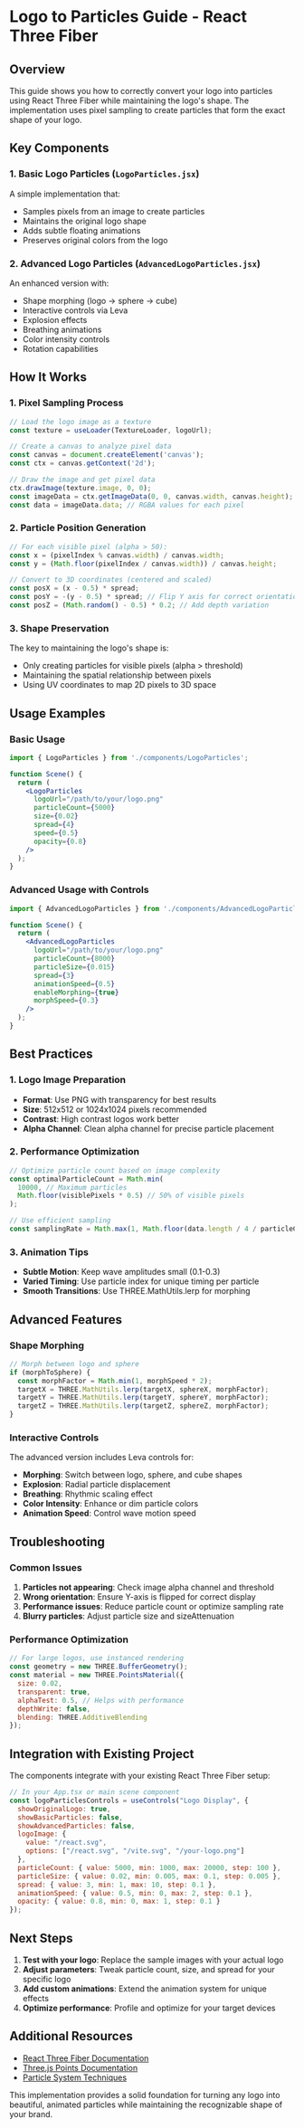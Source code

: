 # Logo to Particles Guide - React Three Fiber

## Overview

This guide shows you how to correctly convert your logo into particles using React Three Fiber while maintaining the logo's shape. The implementation uses pixel sampling to create particles that form the exact shape of your logo.

## Key Components

### 1. Basic Logo Particles (`LogoParticles.jsx`)

A simple implementation that:
- Samples pixels from an image to create particles
- Maintains the original logo shape
- Adds subtle floating animations
- Preserves original colors from the logo

### 2. Advanced Logo Particles (`AdvancedLogoParticles.jsx`)

An enhanced version with:
- Shape morphing (logo → sphere → cube)
- Interactive controls via Leva
- Explosion effects
- Breathing animations
- Color intensity controls
- Rotation capabilities

## How It Works

### 1. Pixel Sampling Process

```javascript
// Load the logo image as a texture
const texture = useLoader(TextureLoader, logoUrl);

// Create a canvas to analyze pixel data
const canvas = document.createElement('canvas');
const ctx = canvas.getContext('2d');

// Draw the image and get pixel data
ctx.drawImage(texture.image, 0, 0);
const imageData = ctx.getImageData(0, 0, canvas.width, canvas.height);
const data = imageData.data; // RGBA values for each pixel
```

### 2. Particle Position Generation

```javascript
// For each visible pixel (alpha > 50):
const x = (pixelIndex % canvas.width) / canvas.width;
const y = (Math.floor(pixelIndex / canvas.width)) / canvas.height;

// Convert to 3D coordinates (centered and scaled)
const posX = (x - 0.5) * spread;
const posY = -(y - 0.5) * spread; // Flip Y axis for correct orientation
const posZ = (Math.random() - 0.5) * 0.2; // Add depth variation
```

### 3. Shape Preservation

The key to maintaining the logo's shape is:
- Only creating particles for visible pixels (alpha > threshold)
- Maintaining the spatial relationship between pixels
- Using UV coordinates to map 2D pixels to 3D space

## Usage Examples

### Basic Usage

```jsx
import { LogoParticles } from './components/LogoParticles';

function Scene() {
  return (
    <LogoParticles
      logoUrl="/path/to/your/logo.png"
      particleCount={5000}
      size={0.02}
      spread={4}
      speed={0.5}
      opacity={0.8}
    />
  );
}
```

### Advanced Usage with Controls

```jsx
import { AdvancedLogoParticles } from './components/AdvancedLogoParticles';

function Scene() {
  return (
    <AdvancedLogoParticles
      logoUrl="/path/to/your/logo.png"
      particleCount={8000}
      particleSize={0.015}
      spread={3}
      animationSpeed={0.5}
      enableMorphing={true}
      morphSpeed={0.3}
    />
  );
}
```

## Best Practices

### 1. Logo Image Preparation

- **Format**: Use PNG with transparency for best results
- **Size**: 512x512 or 1024x1024 pixels recommended
- **Contrast**: High contrast logos work better
- **Alpha Channel**: Clean alpha channel for precise particle placement

### 2. Performance Optimization

```javascript
// Optimize particle count based on image complexity
const optimalParticleCount = Math.min(
  10000, // Maximum particles
  Math.floor(visiblePixels * 0.5) // 50% of visible pixels
);

// Use efficient sampling
const samplingRate = Math.max(1, Math.floor(data.length / 4 / particleCount));
```

### 3. Animation Tips

- **Subtle Motion**: Keep wave amplitudes small (0.1-0.3)
- **Varied Timing**: Use particle index for unique timing per particle
- **Smooth Transitions**: Use THREE.MathUtils.lerp for morphing

## Advanced Features

### Shape Morphing

```javascript
// Morph between logo and sphere
if (morphToSphere) {
  const morphFactor = Math.min(1, morphSpeed * 2);
  targetX = THREE.MathUtils.lerp(targetX, sphereX, morphFactor);
  targetY = THREE.MathUtils.lerp(targetY, sphereY, morphFactor);
  targetZ = THREE.MathUtils.lerp(targetZ, sphereZ, morphFactor);
}
```

### Interactive Controls

The advanced version includes Leva controls for:
- **Morphing**: Switch between logo, sphere, and cube shapes
- **Explosion**: Radial particle displacement
- **Breathing**: Rhythmic scaling effect
- **Color Intensity**: Enhance or dim particle colors
- **Animation Speed**: Control wave motion speed

## Troubleshooting

### Common Issues

1. **Particles not appearing**: Check image alpha channel and threshold
2. **Wrong orientation**: Ensure Y-axis is flipped for correct display
3. **Performance issues**: Reduce particle count or optimize sampling rate
4. **Blurry particles**: Adjust particle size and sizeAttenuation

### Performance Optimization

```javascript
// For large logos, use instanced rendering
const geometry = new THREE.BufferGeometry();
const material = new THREE.PointsMaterial({
  size: 0.02,
  transparent: true,
  alphaTest: 0.5, // Helps with performance
  depthWrite: false,
  blending: THREE.AdditiveBlending
});
```

## Integration with Existing Project

The components integrate with your existing React Three Fiber setup:

```jsx
// In your App.tsx or main scene component
const logoParticlesControls = useControls("Logo Display", {
  showOriginalLogo: true,
  showBasicParticles: false,
  showAdvancedParticles: false,
  logoImage: { 
    value: "/react.svg",
    options: ["/react.svg", "/vite.svg", "/your-logo.png"]
  },
  particleCount: { value: 5000, min: 1000, max: 20000, step: 100 },
  particleSize: { value: 0.02, min: 0.005, max: 0.1, step: 0.005 },
  spread: { value: 3, min: 1, max: 10, step: 0.1 },
  animationSpeed: { value: 0.5, min: 0, max: 2, step: 0.1 },
  opacity: { value: 0.8, min: 0, max: 1, step: 0.1 }
});
```

## Next Steps

1. **Test with your logo**: Replace the sample images with your actual logo
2. **Adjust parameters**: Tweak particle count, size, and spread for your specific logo
3. **Add custom animations**: Extend the animation system for unique effects
4. **Optimize performance**: Profile and optimize for your target devices

## Additional Resources

- [React Three Fiber Documentation](https://docs.pmnd.rs/react-three-fiber)
- [Three.js Points Documentation](https://threejs.org/docs/#api/en/objects/Points)
- [Particle System Techniques](https://blog.maximeheckel.com/posts/the-magical-world-of-particles-with-react-three-fiber-and-shaders/)

This implementation provides a solid foundation for turning any logo into beautiful, animated particles while maintaining the recognizable shape of your brand.
